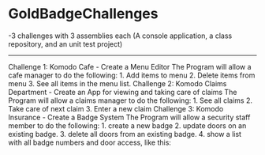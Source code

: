 # GoldBadgeChallenges
-3 challenges with 3 assemblies each (A console application, a class repository, and an unit test project)
___________________________________________________________________________________________________________
Challenge 1: Komodo Cafe - Create a Menu Editor
    The Program will allow a cafe manager to do the following:
    1. Add items to menu 
    2. Delete items from menu 
    3. See all items in the menu list.
Challenge 2: Komodo Claims Department - Create an App for viewing and taking care of claims 
    The Program will allow a claims manager to do the following:
    1. See all claims
    2. Take care of next claim
    3. Enter a new claim
Challenge 3: Komodo Insurance - Create a Badge System
    The Program will allow a security staff member to do the following:
    1. create a new badge
    2. update doors on an existing badge.
    3. delete all doors from an existing badge.
    4. show a list with all badge numbers and door access, like this:
